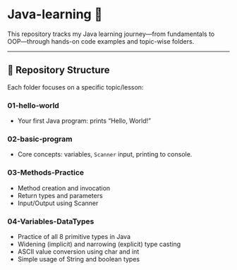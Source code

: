 # Java-learning 🧠

This repository tracks my Java learning journey—from fundamentals to OOP—through hands-on code examples and topic-wise folders.

---

## 📂 Repository Structure

Each folder focuses on a specific topic/lesson:

### 01‑hello‑world  
- Your first Java program: prints “Hello, World!”

### 02‑basic‑program  
- Core concepts: variables, `Scanner` input, printing to console.

### 03-Methods-Practice
- Method creation and invocation
- Return types and parameters
- Input/Output using Scanner

### 04-Variables-DataTypes
- Practice of all 8 primitive types in Java
- Widening (implicit) and narrowing (explicit) type casting
- ASCII value conversion using char and int
- Simple usage of String and boolean types

